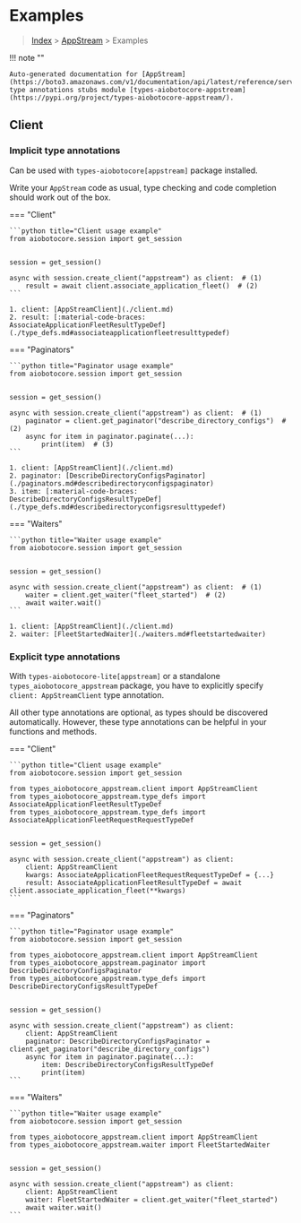 # Examples

> [Index](../README.md) > [AppStream](./README.md) > Examples

!!! note ""

    Auto-generated documentation for [AppStream](https://boto3.amazonaws.com/v1/documentation/api/latest/reference/services/appstream.html#AppStream)
    type annotations stubs module [types-aiobotocore-appstream](https://pypi.org/project/types-aiobotocore-appstream/).

## Client

### Implicit type annotations

Can be used with `types-aiobotocore[appstream]` package installed.

Write your `AppStream` code as usual,
type checking and code completion should work out of the box.



=== "Client"

    ```python title="Client usage example"
    from aiobotocore.session import get_session


    session = get_session()

    async with session.create_client("appstream") as client:  # (1)
        result = await client.associate_application_fleet()  # (2)
    ```

    1. client: [AppStreamClient](./client.md)
    2. result: [:material-code-braces: AssociateApplicationFleetResultTypeDef](./type_defs.md#associateapplicationfleetresulttypedef) 



=== "Paginators"

    ```python title="Paginator usage example"
    from aiobotocore.session import get_session


    session = get_session()

    async with session.create_client("appstream") as client:  # (1)
        paginator = client.get_paginator("describe_directory_configs")  # (2)
        async for item in paginator.paginate(...):
            print(item)  # (3)
    ```

    1. client: [AppStreamClient](./client.md)
    2. paginator: [DescribeDirectoryConfigsPaginator](./paginators.md#describedirectoryconfigspaginator)
    3. item: [:material-code-braces: DescribeDirectoryConfigsResultTypeDef](./type_defs.md#describedirectoryconfigsresulttypedef) 



=== "Waiters"

    ```python title="Waiter usage example"
    from aiobotocore.session import get_session


    session = get_session()

    async with session.create_client("appstream") as client:  # (1)
        waiter = client.get_waiter("fleet_started")  # (2)
        await waiter.wait()
    ```

    1. client: [AppStreamClient](./client.md)
    2. waiter: [FleetStartedWaiter](./waiters.md#fleetstartedwaiter)


### Explicit type annotations

With `types-aiobotocore-lite[appstream]`
or a standalone `types_aiobotocore_appstream` package, you have to explicitly specify
`client: AppStreamClient` type annotation.

All other type annotations are optional, as types should be discovered automatically.
However, these type annotations can be helpful in your functions and methods.


=== "Client"

    ```python title="Client usage example"
    from aiobotocore.session import get_session

    from types_aiobotocore_appstream.client import AppStreamClient
    from types_aiobotocore_appstream.type_defs import AssociateApplicationFleetResultTypeDef
    from types_aiobotocore_appstream.type_defs import AssociateApplicationFleetRequestRequestTypeDef


    session = get_session()

    async with session.create_client("appstream") as client:
        client: AppStreamClient
        kwargs: AssociateApplicationFleetRequestRequestTypeDef = {...}
        result: AssociateApplicationFleetResultTypeDef = await client.associate_application_fleet(**kwargs)
    ```



=== "Paginators"

    ```python title="Paginator usage example"
    from aiobotocore.session import get_session

    from types_aiobotocore_appstream.client import AppStreamClient
    from types_aiobotocore_appstream.paginator import DescribeDirectoryConfigsPaginator
    from types_aiobotocore_appstream.type_defs import DescribeDirectoryConfigsResultTypeDef


    session = get_session()

    async with session.create_client("appstream") as client:
        client: AppStreamClient
        paginator: DescribeDirectoryConfigsPaginator = client.get_paginator("describe_directory_configs")
        async for item in paginator.paginate(...):
            item: DescribeDirectoryConfigsResultTypeDef
            print(item)
    ```



=== "Waiters"

    ```python title="Waiter usage example"
    from aiobotocore.session import get_session

    from types_aiobotocore_appstream.client import AppStreamClient
    from types_aiobotocore_appstream.waiter import FleetStartedWaiter


    session = get_session()

    async with session.create_client("appstream") as client:
        client: AppStreamClient
        waiter: FleetStartedWaiter = client.get_waiter("fleet_started")
        await waiter.wait()
    ```
